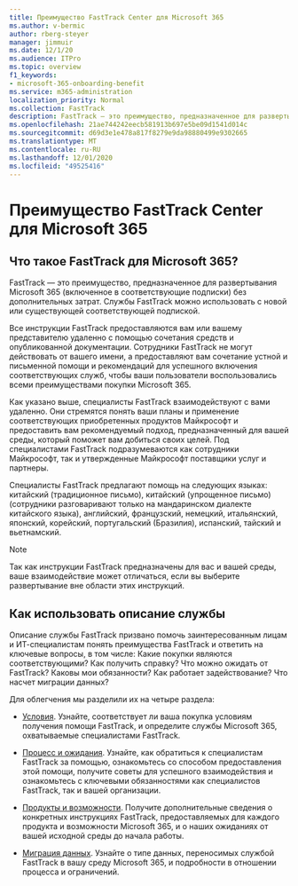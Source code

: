```yaml
---
title: Преимущество FastTrack Center для Microsoft 365
ms.author: v-bermic
author: rberg-steyer
manager: jimmuir
ms.date: 12/1/20
ms.audience: ITPro
ms.topic: overview
f1_keywords:
- microsoft-365-onboarding-benefit
ms.service: m365-administration
localization_priority: Normal
ms.collection: FastTrack
description: FastTrack — это преимущество, предназначенное для развертывания Microsoft 365 (включенное в соответствующие подписки) без дополнительных затрат. Службы FastTrack можно использовать с новой или существующей соответствующей подпиской.
ms.openlocfilehash: 21ae744242eecb581913b697e5be09d1541d014c
ms.sourcegitcommit: d69d3e1e478a817f8279e9da98880499e9302665
ms.translationtype: MT
ms.contentlocale: ru-RU
ms.lasthandoff: 12/01/2020
ms.locfileid: "49525416"
---
```

# <a name="fasttrack-center-benefit-for-microsoft-365"></a>Преимущество FastTrack Center для Microsoft 365

## <a name="what-is-fasttrack-for-microsoft-365"></a>Что такое FastTrack для Microsoft 365?

FastTrack — это преимущество, предназначенное для развертывания Microsoft 365 (включенное в соответствующие подписки) без дополнительных затрат. Службы FastTrack можно использовать с новой или существующей соответствующей подпиской.

Все инструкции FastTrack предоставляются вам или вашему представителю удаленно с помощью сочетания средств и опубликованной документации. Сотрудники FastTrack не могут действовать от вашего имени, а предоставляют вам сочетание устной и письменной помощи и рекомендаций для успешного включения соответствующих служб, чтобы ваши пользователи воспользовались всеми преимуществами покупки Microsoft 365.

Как указано выше, специалисты FastTrack взаимодействуют с вами удаленно. Они стремятся понять ваши планы и применение соответствующих приобретенных продуктов Майкрософт и предоставить вам рекомендуемый подход, предназначенный для вашей среды, который поможет вам добиться своих целей. Под специалистами FastTrack подразумеваются как сотрудники Майкрософт, так и утвержденные Майкрософт поставщики услуг и партнеры.

Специалисты FastTrack предлагают помощь на следующих языках: китайский (традиционное письмо), китайский (упрощенное письмо) (сотрудники разговаривают только на мандаринском диалекте китайского языка), английский, французский, немецкий, итальянский, японский, корейский, португальский (Бразилия), испанский, тайский и вьетнамский.

> [!NOTE]
> Так как инструкции FastTrack предназначены для вас и вашей среды, ваше взаимодействие может отличаться, если вы выберите развертывание вне области этих инструкций.

## <a name="how-to-use-this-service-description"></a>Как использовать описание службы

Описание службы FastTrack призвано помочь заинтересованным лицам и ИТ-специалистам понять преимущества FastTrack и ответить на ключевые вопросы, в том числе: Какие покупки являются соответствующими? Как получить справку? Что можно ожидать от FastTrack? Каковы мои обязанности? Как работает задействование? Что насчет миграции данных?

Для облегчения мы разделили их на четыре раздела:

  - [Условия](eligibility.md). Узнайте, соответствует ли ваша покупка условиям получения помощи FastTrack, и определите службы Microsoft 365, охватываемые специалистами FastTrack.

  - [Процесс и ожидания](process-and-expectations.md). Узнайте, как обратиться к специалистам FastTrack за помощью, ознакомьтесь со способом предоставления этой помощи, получите советы для успешного взаимодействия и ознакомьтесь с ключевыми обязанностями как специалистов FastTrack, так и вашей организации.

  - [Продукты и возможности](products-and-capabilities.md). Получите дополнительные сведения о конкретных инструкциях FastTrack, предоставляемых для каждого продукта и возможности Microsoft 365, и о наших ожиданиях от вашей исходной среды до начала работы.

  - [Миграция данных](data-migration.md). Узнайте о типе данных, переносимых службой FastTrack в вашу среду Microsoft 365, и подробности в отношении процесса и ограничений.
